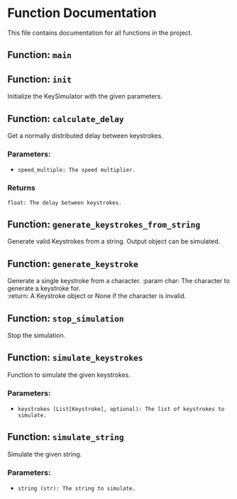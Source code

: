 # Function Documentation

This file contains documentation for all functions in the project.

## Function: `main`
## Function: `init`
Initialize the KeySimulator with the given parameters.
## Function: `calculate_delay`
Get a normally distributed delay between keystrokes.
### Parameters:
-     speed_multiple: The speed multiplier.
### Returns
    float: The delay between keystrokes.
## Function: `generate_keystrokes_from_string`
Generate valid Keystrokes from a string. Output object can be simulated.
## Function: `generate_keystroke`
Generate a single keystroke from a character.
:param char: The character to generate a keystroke for.             
:return: A Keystroke object or  None if the character is invalid.
## Function: `stop_simulation`
Stop the simulation.
## Function: `simulate_keystrokes`
Function to simulate the given keystrokes.
### Parameters:
-     keystrokes (List[Keystroke], optional): The list of keystrokes to simulate. 
## Function: `simulate_string`
Simulate the given string.
### Parameters:
-     string (str): The string to simulate.

